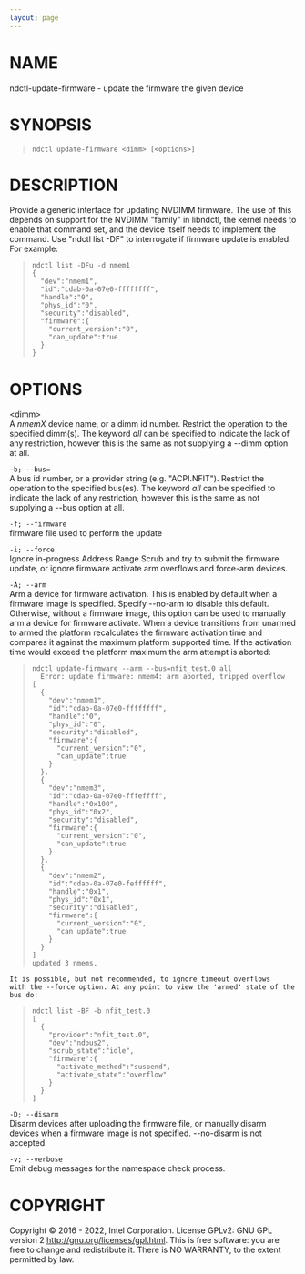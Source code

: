```yaml
---
layout: page
---
```


# NAME

ndctl-update-firmware - update the firmware the given device

# SYNOPSIS

>     ndctl update-firmware <dimm> [<options>]

# DESCRIPTION

Provide a generic interface for updating NVDIMM firmware. The use of
this depends on support for the NVDIMM "family" in libndctl, the kernel
needs to enable that command set, and the device itself needs to
implement the command. Use "ndctl list -DF" to interrogate if firmware
update is enabled. For example:

>     ndctl list -DFu -d nmem1
>     {
>       "dev":"nmem1",
>       "id":"cdab-0a-07e0-ffffffff",
>       "handle":"0",
>       "phys_id":"0",
>       "security":"disabled",
>       "firmware":{
>         "current_version":"0",
>         "can_update":true
>       }
>     }

# OPTIONS

\<dimm\>  
A *nmemX* device name, or a dimm id number. Restrict the operation to
the specified dimm(s). The keyword *all* can be specified to indicate
the lack of any restriction, however this is the same as not supplying a
--dimm option at all.

`-b; --bus=`  
A bus id number, or a provider string (e.g. "ACPI.NFIT"). Restrict the
operation to the specified bus(es). The keyword *all* can be specified
to indicate the lack of any restriction, however this is the same as not
supplying a --bus option at all.

`-f; --firmware`  
firmware file used to perform the update

`-i; --force`  
Ignore in-progress Address Range Scrub and try to submit the firmware
update, or ignore firmware activate arm overflows and force-arm devices.

`-A; --arm`  
Arm a device for firmware activation. This is enabled by default when a
firmware image is specified. Specify --no-arm to disable this default.
Otherwise, without a firmware image, this option can be used to manually
arm a device for firmware activate. When a device transitions from
unarmed to armed the platform recalculates the firmware activation time
and compares it against the maximum platform supported time. If the
activation time would exceed the platform maximum the arm attempt is
aborted:

>     ndctl update-firmware --arm --bus=nfit_test.0 all
>       Error: update firmware: nmem4: arm aborted, tripped overflow
>     [
>       {
>         "dev":"nmem1",
>         "id":"cdab-0a-07e0-ffffffff",
>         "handle":"0",
>         "phys_id":"0",
>         "security":"disabled",
>         "firmware":{
>           "current_version":"0",
>           "can_update":true
>         }
>       },
>       {
>         "dev":"nmem3",
>         "id":"cdab-0a-07e0-fffeffff",
>         "handle":"0x100",
>         "phys_id":"0x2",
>         "security":"disabled",
>         "firmware":{
>           "current_version":"0",
>           "can_update":true
>         }
>       },
>       {
>         "dev":"nmem2",
>         "id":"cdab-0a-07e0-feffffff",
>         "handle":"0x1",
>         "phys_id":"0x1",
>         "security":"disabled",
>         "firmware":{
>           "current_version":"0",
>           "can_update":true
>         }
>       }
>     ]
>     updated 3 nmems.

    It is possible, but not recommended, to ignore timeout overflows
    with the --force option. At any point to view the 'armed' state of the
    bus do:

>     ndctl list -BF -b nfit_test.0
>     [
>       {
>         "provider":"nfit_test.0",
>         "dev":"ndbus2",
>         "scrub_state":"idle",
>         "firmware":{
>           "activate_method":"suspend",
>           "activate_state":"overflow"
>         }
>       }
>     ]

`-D; --disarm`  
Disarm devices after uploading the firmware file, or manually disarm
devices when a firmware image is not specified. --no-disarm is not
accepted.

`-v; --verbose`  
Emit debug messages for the namespace check process.

# COPYRIGHT

Copyright © 2016 - 2022, Intel Corporation. License GPLv2: GNU GPL
version 2 <http://gnu.org/licenses/gpl.html>. This is free software: you
are free to change and redistribute it. There is NO WARRANTY, to the
extent permitted by law.
